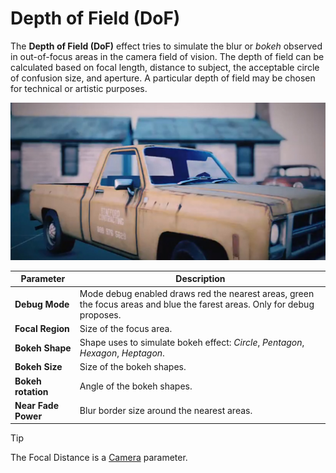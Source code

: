 # Depth of Field (DoF)

The **Depth of Field (DoF)** effect tries to simulate the blur or *bokeh* observed in out-of-focus areas in the camera field of vision. The depth of field can be calculated based on focal length, distance to subject, the acceptable circle of confusion size, and aperture. A particular depth of field may be chosen for technical or artistic purposes.

![Depth of Field](images/DoF.jpg)

| Parameter  | Description |
| ---------- | ----------- |
| **Debug Mode** | Mode debug enabled draws red the nearest areas, green the focus areas and blue the farest areas. Only for debug proposes. | 
| **Focal Region** | Size of the focus area. |
| **Bokeh Shape** | Shape uses to simulate bokeh effect: _Circle_, _Pentagon_, _Hexagon_, _Heptagon_. |
| **Bokeh Size** | Size of the bokeh shapes. | 
| **Bokeh rotation** | Angle of the bokeh shapes. |
| **Near Fade Power** | Blur border size around the nearest areas.|

> [!Tip]
> The Focal Distance is a [Camera](../../cameras.md) parameter.